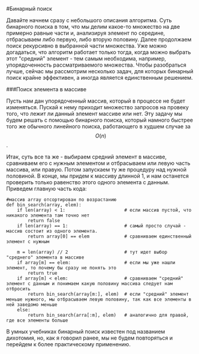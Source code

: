 #Бинарный поиск

Давайте начнем сразу с небольшого описания алгоритма. Суть бинарного поиска в том, что мы делим какое-то множество на две примерно равные части и, анализируя элемент по середине, отбрасываем либо первую, либо вторую половину. Далее продолжаем поиск рекурсивно в выбранной части множества. Уже можно догадаться, что алгоритм работает только тогда, когда можно выбрать этот "средний" элемент - тем самым необходима, например, упорядоченность рассматриваемого множества. Чтобы разобраться лучше, сейчас мы рассмотрим несколько задач, для которых бинарный поиск крайне эффективен, а иногда является единственным решением.    

###Поиск элемента в массиве

Пусть нам дан упорядоченный массив, который в процессе не будет изменяться. Пускай к нему приходит множество запросов на провеку того, что лежит ли данный элемент массиве или нет. Эту задачу мы будем решать с помощью бинарного поиска, который намного быстрее того же обычного линейного поиска, работающего в худшем случае за $$O(n)$$. 

Итак, суть все та же - выбираем средний элемент в массиве, сравниваем его с нужным элементом и отбрасываем или левую часть массива, или правую. Потом запускаем ту же процедуру над нужной половиной. В конце, мы придем к массиву длинной 1, и нам останется проверить только равенство этого одного элемента с данным. Приведем главную часть кода: 

```
#массив array отсортирован по возрастанию
def bin_search(array, elem):
	if len(array) < 1:                      # если массив пустой, что никакого элемента там точно нет
		return false
	if len(array) == 1:                     # самый просто случай - массив состоит из одного элемента. 
		return array[0] == elem             # сравниваем единственный элемент с нужным
		
	m = len(array) // 2                     # тут идет выбор "среднего" элемента в массиве
	if array[m] == elem:                    # если мы уже нашли элемент, то почему бы сразу не понять это
	    return true                         
	if array[m] < elem:                     # сравниваем "средний" элемент с данным и понимаем какую половину массива следует нам отбросить
		return bin_search(array[m:], elem)  # если "средний" элемент меньше нужного, мы отбрасываем левую половину, так как все элементы в ней заведомо меньше 
	else:
		return bin_search(arra[:m], elem)   # аналогично для правой, где все элементы больше
```






В умных учебниках бинарный поиск известен под названием дихотомия, но, как я говорил ранее, мы не будем повторяться и перейдем к более практическому применению. 

